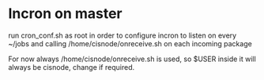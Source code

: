 Incron on master
===============

run cron_conf.sh as root in order to configure incron to listen on every ~/jobs and calling /home/cisnode/onreceive.sh on each incoming package

For now always /home/cisnode/onreceive.sh is used, so $USER inside it will always be cisnode, change if required.

